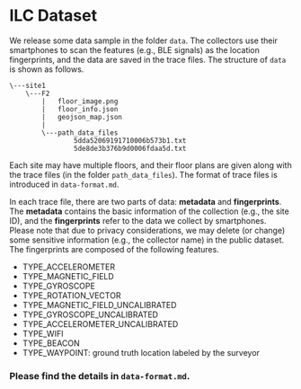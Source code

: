 # ILC Dataset

We release some data sample in the folder `data`. The collectors use their smartphones to scan the features (e.g., BLE signals) as the location fingerprints, and the data are saved in the trace files. The structure of `data` is shown as follows.

```
\---site1
    \---F2
        |   floor_image.png
        |   floor_info.json
        |   geojson_map.json
        |
        \---path_data_files
                5dda52069191710006b573b1.txt
                5de8de3b376b9d0006fdaa5d.txt
```

Each site may have multiple floors, and their floor plans are given along with the trace files (in the folder `path_data_files`). The format of trace files is introduced in `data-format.md`.

In each trace file, there are two parts of data: **metadata** and **fingerprints**. The **metadata** contains the basic information of the collection (e.g., the site ID), and the **fingerprints** refer to the data we collect by smartphones. Please note that due to privacy considerations, we may delete (or change) some sensitive information (e.g., the collector name) in the public dataset. The fingerprints are composed of the following features.

- TYPE_ACCELEROMETER
- TYPE_MAGNETIC_FIELD
- TYPE_GYROSCOPE
- TYPE_ROTATION_VECTOR
- TYPE_MAGNETIC_FIELD_UNCALIBRATED
- TYPE_GYROSCOPE_UNCALIBRATED
- TYPE_ACCELEROMETER_UNCALIBRATED
- TYPE_WIFI
- TYPE_BEACON
- TYPE_WAYPOINT: ground truth location labeled by the surveyor

### Please find the details in `data-format.md`.


